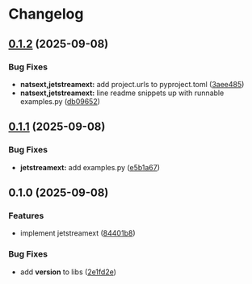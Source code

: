 # Changelog

## [0.1.2](https://github.com/oliverlambson/orbit.py/compare/jetstreamext-v0.1.1...jetstreamext-v0.1.2) (2025-09-08)


### Bug Fixes

* **natsext,jetstreamext:** add project.urls to pyproject.toml ([3aee485](https://github.com/oliverlambson/orbit.py/commit/3aee4854b06fe13b0390886aa7111871faba464f))
* **natsext,jetstreamext:** line readme snippets up with runnable examples.py ([db09652](https://github.com/oliverlambson/orbit.py/commit/db0965241b25acef8c7ec37f2cc7960802ae75ba))

## [0.1.1](https://github.com/oliverlambson/orbit.py/compare/jetstreamext-v0.1.0...jetstreamext-v0.1.1) (2025-09-08)


### Bug Fixes

* **jetstreamext:** add examples.py ([e5b1a67](https://github.com/oliverlambson/orbit.py/commit/e5b1a67f6a49a84f1c05fd440abcdac15d8a22b3))

## 0.1.0 (2025-09-08)


### Features

* implement jetstreamext ([84401b8](https://github.com/oliverlambson/orbit.py/commit/84401b8cbb803b7639ba135bd50c764084ba1a7b))


### Bug Fixes

* add __version__ to libs ([2e1fd2e](https://github.com/oliverlambson/orbit.py/commit/2e1fd2ef1dd4ec986e15dd571e4ce5f0a1e45692))
